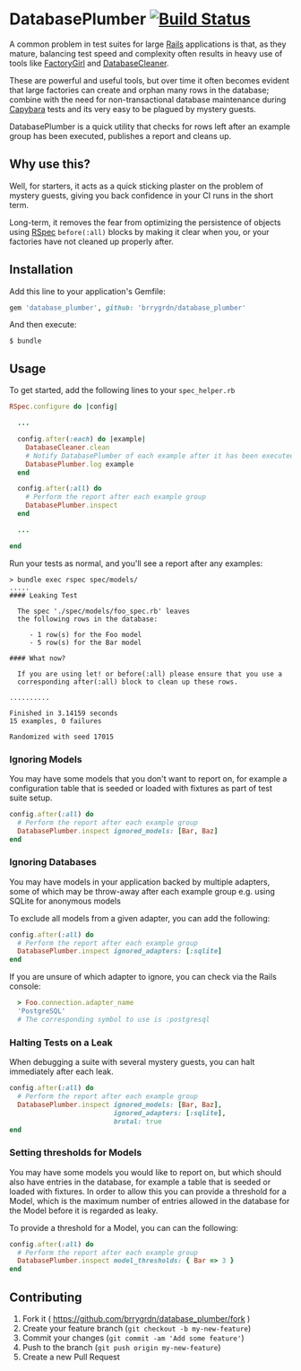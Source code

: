 # DatabasePlumber [![Build Status](https://travis-ci.org/brrygrdn/database_plumber.svg?branch=v0.0.1)](https://travis-ci.org/brrygrdn/database_plumber)

A common problem in test suites for large [Rails][rails] applications is that,
as they mature, balancing test speed and complexity often results in heavy use
of tools like [FactoryGirl][factorygirl] and [DatabaseCleaner][databasecleaner].

These are powerful and useful tools, but over time it often becomes evident that
large factories can create and orphan many rows in the database; combine with the
need for non-transactional database maintenance during [Capybara][capybara] tests
and its very easy to be plagued by mystery guests.

DatabasePlumber is a quick utility that checks for rows left after an example
group has been executed, publishes a report and cleans up.

## Why use this?

Well, for starters, it acts as a quick sticking plaster on the problem of mystery
guests, giving you back confidence in your CI runs in the short term.

Long-term, it removes the fear from optimizing the persistence of objects using
[RSpec][rspec] `before(:all)` blocks by making it clear when you, or your factories
have not cleaned up properly after.

## Installation

Add this line to your application's Gemfile:

```ruby
gem 'database_plumber', github: 'brrygrdn/database_plumber'
```

And then execute:

    $ bundle


## Usage

To get started, add the following lines to your `spec_helper.rb`

```ruby
RSpec.configure do |config|

  ...

  config.after(:each) do |example|
    DatabaseCleaner.clean
    # Notify DatabasePlumber of each example after it has been executed
    DatabasePlumber.log example
  end

  config.after(:all) do
    # Perform the report after each example group
    DatabasePlumber.inspect
  end

  ...

end
```

Run your tests as normal, and you'll see a report after any examples:

```
> bundle exec rspec spec/models/
.....
#### Leaking Test

  The spec './spec/models/foo_spec.rb' leaves
  the following rows in the database:

     - 1 row(s) for the Foo model
     - 5 row(s) for the Bar model

#### What now?

  If you are using let! or before(:all) please ensure that you use a
  corresponding after(:all) block to clean up these rows.

..........

Finished in 3.14159 seconds
15 examples, 0 failures

Randomized with seed 17015
```

### Ignoring Models

You may have some models that you don't want to report on, for example a configuration
table that is seeded or loaded with fixtures as part of test suite setup.

```ruby
config.after(:all) do
  # Perform the report after each example group
  DatabasePlumber.inspect ignored_models: [Bar, Baz]
end
```

### Ignoring Databases

You may have models in your application backed by multiple adapters, some of which
may be throw-away after each example group e.g. using SQLite for anonymous models

To exclude all models from a given adapter, you can add the following:

```ruby
config.after(:all) do
  # Perform the report after each example group
  DatabasePlumber.inspect ignored_adapters: [:sqlite]
end
```

If you are unsure of which adapter to ignore, you can check via the Rails console:

```ruby
  > Foo.connection.adapter_name
  'PostgreSQL'
  # The corresponding symbol to use is :postgresql
```

### Halting Tests on a Leak

When debugging a suite with several mystery guests, you can halt immediately
after each leak.

```ruby
config.after(:all) do
  # Perform the report after each example group
  DatabasePlumber.inspect ignored_models: [Bar, Baz],
                          ignored_adapters: [:sqlite],
                          brutal: true
end
```

### Setting thresholds for Models

You may have some models you would like to report on, but which should also have
entries in the database, for example a table that is seeded or loaded with fixtures.
In order to allow this you can provide a threshold for a Model, which is the
maximum number of entries allowed in the database for the Model before it is
regarded as leaky.

To provide a threshold for a Model, you can can the following:

```ruby
config.after(:all) do
  # Perform the report after each example group
  DatabasePlumber.inspect model_thresholds: { Bar => 3 }
end
```


## Contributing

1. Fork it ( https://github.com/brrygrdn/database_plumber/fork )
2. Create your feature branch (`git checkout -b my-new-feature`)
3. Commit your changes (`git commit -am 'Add some feature'`)
4. Push to the branch (`git push origin my-new-feature`)
5. Create a new Pull Request

[rails]: https://github.com/rails/rails
[factorygirl]: https://github.com/thoughtbot/factory_girl
[databasecleaner]: https://github.com/DatabaseCleaner/database_cleaner
[capybara]: https://github.com/jnicklas/capybara
[rspec]: https://github.com/rspec/rspec
